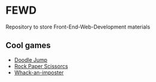 # FEWD
 Repository to store Front-End-Web-Development materials

## Cool games
- [Doodle Jump](https://leosimetti.github.io/FEWD/HW1/Doodle%20Jump/)
- [Rock Paper Scissorcs](https://leosimetti.github.io/FEWD/HW1/Rock%20Paper%20Scissors/)
- [Whack-an-imposter](https://leosimetti.github.io/FEWD/HW1/Whack-an-imposter/)
